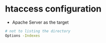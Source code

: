 # htaccess configuration

<script type="text/javascript" src="../js/general.js"></script>

* Apache Server as the target

```bash
# not to listing the directory
Options -Indexes   
```